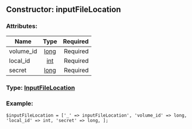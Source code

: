 ## Constructor: inputFileLocation  

### Attributes:

| Name     |    Type       | Required |
|----------|:-------------:|---------:|
|volume\_id|[long](../types/long.md) | Required|
|local\_id|[int](../types/int.md) | Required|
|secret|[long](../types/long.md) | Required|


### Type: [InputFileLocation](../types/InputFileLocation.md)

### Example:


```
$inputFileLocation = ['_' => inputFileLocation', 'volume_id' => long, 'local_id' => int, 'secret' => long, ];
```